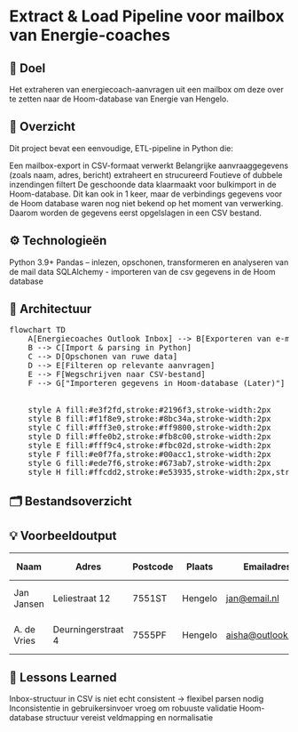 #  Extract & Load Pipeline voor mailbox van Energie-coaches

## 🔧 Doel
Het extraheren van energiecoach-aanvragen uit een mailbox om deze over te zetten naar de Hoom-database van Energie van Hengelo.

## 📁 Overzicht
Dit project bevat een eenvoudige, ETL-pipeline in Python die:

Een mailbox-export in CSV-formaat verwerkt
Belangrijke aanvraaggegevens (zoals naam, adres, bericht) extraheert en strucureerd
Foutieve of dubbele inzendingen filtert
De geschoonde data klaarmaakt voor bulkimport in de Hoom-database. Dit kan ook in 1 keer, maar de verbindings gegevens voor de Hoom database waren nog niet bekend op het moment van verwerking. Daarom worden de gegevens eerst opgelslagen in een CSV bestand.

## ⚙️ Technologieën
Python 3.9+
Pandas – inlezen, opschonen, transformeren en analyseren van de mail data
SQLAlchemy - importeren van de csv gegevens in de Hoom database
## 📐 Architectuur
<pre class="mermaid">
flowchart TD
    A[Energiecoaches Outlook Inbox] --> B[Exporteren van e-mails]
    B --> C[Import & parsing in Python]
    C --> D[Opschonen van ruwe data]
    D --> E[Filteren op relevante aanvragen]
    E --> F[Wegschrijven naar CSV-bestand]
    F --> G["Importeren gegevens in Hoom-database (Later)"]
  

    style A fill:#e3f2fd,stroke:#2196f3,stroke-width:2px
    style B fill:#f1f8e9,stroke:#8bc34a,stroke-width:2px
    style C fill:#fff3e0,stroke:#ff9800,stroke-width:2px
    style D fill:#ffe0b2,stroke:#fb8c00,stroke-width:2px
    style E fill:#fff9c4,stroke:#fbc02d,stroke-width:2px
    style F fill:#e0f7fa,stroke:#00acc1,stroke-width:2px
    style G fill:#ede7f6,stroke:#673ab7,stroke-width:2px
    style H fill:#ffcdd2,stroke:#e53935,stroke-width:2px,stroke-dasharray: 5 5
</pre>
## 🗂️ Bestandsoverzicht
<!-- energiecoach-pipeline/
├── src/
│   ├── parse_xml.py         # Extract en parse XML-bestanden
│   ├── transform.py         # Structureren, opschonen, deduplicatie
│   ├── load.py              # Database-laag of export naar CSV
│   └── config.py            # Padinstellingen, mapping, log-niveau
├── data/
│   └── export_stations.xml  # Voorbeeldmailbox-export
├── output/
│   └── energiecoach.csv      # Gevalideerde, schone dataset
├── README.md
└── requirements.txt -->
<!-- ##▶️ Gebruik
Plaats je XML-export in de data/-map
Run het script:
python src/main.py --input data/mailbox_export.xml --output output/energiecoach.csv
(Optioneel) Laad het CSV-bestand in Hoom via SQL  -->
## 💡 Voorbeeldoutput

| Naam    | Adres |  Postcode  | Plaats | Emailadres | Datum ontvangen| Bericht|
| -------- | ------- |-------- | ------- |-------- | ------- |-------- |
| Jan Jansen  | Leliestraat 12  | 7551ST | Hengelo| jan@email.nl| 2023-10-11| IK wil graag een energiecoach|
| A. de Vries | Deurningerstraat 4    | 7555PF | Hengelo| aisha@outlook.com| 20123-10-11| informatie over zonnepanelen|


## 🚩 Lessons Learned
Inbox-structuur in CSV is niet echt consistent → flexibel parsen nodig
Inconsistentie in gebruikersinvoer vroeg om robuuste validatie
Hoom-database structuur vereist veldmapping en normalisatie
<!-- ##📌 Status
✅ Proof-of-concept geïmplementeerd en gebruikt voor meer dan 100 aanvragen
🛠️ Klaar om uit te breiden naar webhook- of formulierautomatisering -->
<script type="module">
	import mermaid from 'https://cdn.jsdelivr.net/npm/mermaid@10/dist/mermaid.esm.min.mjs';
	mermaid.initialize({
		startOnLoad: true
	});
</script>